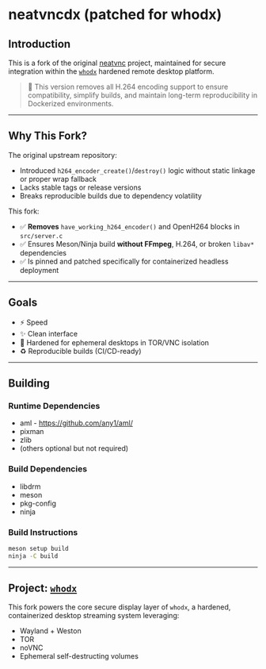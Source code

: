 # neatvncdx (patched for whodx)

## Introduction

This is a fork of the original [neatvnc](https://github.com/any1/neatvnc) project, maintained for secure integration within the [`whodx`](https://github.com/0xdx-au/whodx) hardened remote desktop platform.

> 🎯 This version removes all H.264 encoding support to ensure compatibility, simplify builds, and maintain long-term reproducibility in Dockerized environments.

---

## Why This Fork?

The original upstream repository:
- Introduced `h264_encoder_create()`/`destroy()` logic without static linkage or proper wrap fallback
- Lacks stable tags or release versions
- Breaks reproducible builds due to dependency volatility

This fork:
- ✅ **Removes** `have_working_h264_encoder()` and OpenH264 blocks in `src/server.c`
- ✅ Ensures Meson/Ninja build **without FFmpeg**, H.264, or broken `libav*` dependencies
- ✅ Is pinned and patched specifically for containerized headless deployment

---

## Goals
- ⚡ Speed
- ✨ Clean interface
- 🧱 Hardened for ephemeral desktops in TOR/VNC isolation
- ♻️ Reproducible builds (CI/CD-ready)

---

## Building

### Runtime Dependencies
- aml - https://github.com/any1/aml/
- pixman
- zlib
- (others optional but not required)

### Build Dependencies
- libdrm
- meson
- pkg-config
- ninja

### Build Instructions

```bash
meson setup build
ninja -C build
```

---

## Project: [`whodx`](https://github.com/0xdx-au/whodx)

This fork powers the core secure display layer of `whodx`, a hardened, containerized desktop streaming system leveraging:
- Wayland + Weston
- TOR
- noVNC
- Ephemeral self-destructing volumes
